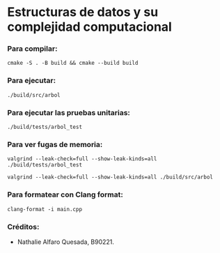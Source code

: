 # Estructuras de datos y su complejidad computacional



### Para compilar:

`cmake -S . -B build && cmake --build build`


### Para ejecutar:

`./build/src/arbol`

### Para ejecutar las pruebas unitarias:

`./build/tests/arbol_test `


### Para ver fugas de memoria:

```
valgrind --leak-check=full --show-leak-kinds=all ./build/tests/arbol_test

valgrind --leak-check=full --show-leak-kinds=all ./build/src/arbol 
```


### Para formatear con Clang format:

`clang-format -i main.cpp`


### Créditos:

- Nathalie Alfaro Quesada, B90221.